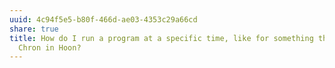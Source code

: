 ```yaml
---
uuid: 4c94f5e5-b80f-466d-ae03-4353c29a66cd
share: true
title: How do I run a program at a specific time, like for something that uses
  Chron in Hoon?
---
```

